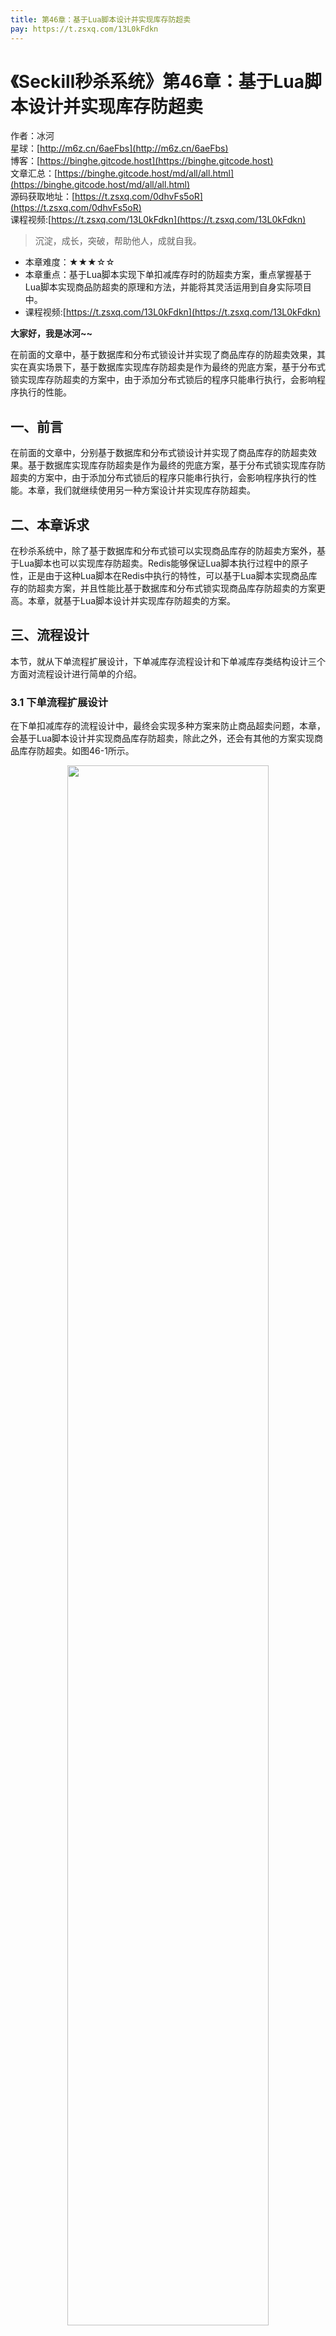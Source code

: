 ```yaml
---
title: 第46章：基于Lua脚本设计并实现库存防超卖
pay: https://t.zsxq.com/13L0kFdkn
---
```


# 《Seckill秒杀系统》第46章：基于Lua脚本设计并实现库存防超卖

作者：冰河
<br/>星球：[http://m6z.cn/6aeFbs](http://m6z.cn/6aeFbs)
<br/>博客：[https://binghe.gitcode.host](https://binghe.gitcode.host)
<br/>文章汇总：[https://binghe.gitcode.host/md/all/all.html](https://binghe.gitcode.host/md/all/all.html)
<br/>源码获取地址：[https://t.zsxq.com/0dhvFs5oR](https://t.zsxq.com/0dhvFs5oR)
<br/>课程视频:[https://t.zsxq.com/13L0kFdkn](https://t.zsxq.com/13L0kFdkn)

> 沉淀，成长，突破，帮助他人，成就自我。

* 本章难度：★★★☆☆
* 本章重点：基于Lua脚本实现下单扣减库存时的防超卖方案，重点掌握基于Lua脚本实现商品防超卖的原理和方法，并能将其灵活运用到自身实际项目中。
* 课程视频:[https://t.zsxq.com/13L0kFdkn](https://t.zsxq.com/13L0kFdkn)

**大家好，我是冰河~~**

在前面的文章中，基于数据库和分布式锁设计并实现了商品库存的防超卖效果，其实在真实场景下，基于数据库实现库存防超卖是作为最终的兜底方案，基于分布式锁实现库存防超卖的方案中，由于添加分布式锁后的程序只能串行执行，会影响程序执行的性能。

## 一、前言

在前面的文章中，分别基于数据库和分布式锁设计并实现了商品库存的防超卖效果。基于数据库实现库存防超卖是作为最终的兜底方案，基于分布式锁实现库存防超卖的方案中，由于添加分布式锁后的程序只能串行执行，会影响程序执行的性能。本章，我们就继续使用另一种方案设计并实现库存防超卖。

## 二、本章诉求

在秒杀系统中，除了基于数据库和分布式锁可以实现商品库存的防超卖方案外，基于Lua脚本也可以实现库存防超卖。Redis能够保证Lua脚本执行过程中的原子性，正是由于这种Lua脚本在Redis中执行的特性，可以基于Lua脚本实现商品库存的防超卖方案，并且性能比基于数据库和分布式锁实现商品库存防超卖的方案更高。本章，就基于Lua脚本设计并实现库存防超卖的方案。

## 三、流程设计

本节，就从下单流程扩展设计，下单减库存流程设计和下单减库存类结构设计三个方面对流程设计进行简单的介绍。

### 3.1 下单流程扩展设计

在下单扣减库存的流程设计中，最终会实现多种方案来防止商品超卖问题，本章，会基于Lua脚本设计并实现商品库存防超卖，除此之外，还会有其他的方案实现商品库存防超卖。如图46-1所示。

<div align="center">
    <img src="https://binghe.gitcode.host/images/project/seckill/scekill-2023-06-27-001.png?raw=true" width="80%">
    <br/>
</div>

在库存防超卖的设计中，会借助SpringBoot的@ConditionalOnProperty注解为每种设计方案的实现指定配置项和对应的Value值，比如基于Lua脚本设计并实现商品库存防超卖的方案借助@ConditionalOnProperty注解指定的配置项为place.order.type，配置的Value值为lua。

此时，当SpringBoot的application.yml或者application.properties中的place.order.type配置项的值为lua时，项目在启动时，就会默认加载并实例化基于Lua脚本设计并实现商品库存防超卖的方案实现类。最终就会基于Lua脚本实现商品库存防超卖的方案。

### 3.2 下单减库存流程设计

在秒杀系统中，基于Lua脚本实现库存防超卖时，下单减库存的流程设计如图46-2所示。

## 查看完整文章

加入[冰河技术](http://m6z.cn/6aeFbs)知识星球，解锁完整技术文章与完整代码